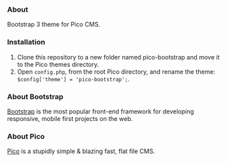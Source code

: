 ### About

Bootstrap 3 theme for Pico CMS.

### Installation

1. Clone this repository to a new folder named pico-bootstrap and move it to the Pico themes directory.
2. Open `config.php`, from the root Pico directory, and rename the theme: `$config['theme'] = 'pico-bootstrap';`.

### About Bootstrap

[Bootstrap](http://getbootstrap.com/) is the most popular front-end framework for developing responsive, mobile first projects on the web.

### About Pico

[Pico](http://picocms.org/) is a stupidly simple & blazing fast, flat file CMS.
